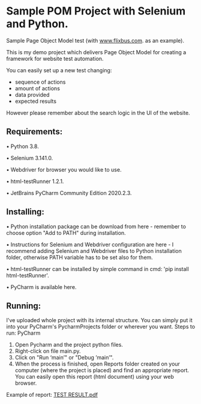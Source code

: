 # Sample POM Project with Selenium and Python.

Sample Page Object Model test (with www.flixbus.com. as an example).

This is my demo project which delivers Page Object Model for creating a framework for website test automation.


You can easily set up a new test changing:
- sequence of actions
- amount of actions
- data provided
- expected results

However please remember about the search logic in the UI of the website.

## Requirements:
•	Python 3.8.

•	Selenium 3.141.0.

•	Webdriver for browser you would like to use.

•	html-testRunner 1.2.1.

•	JetBrains PyCharm Community Edition 2020.2.3.

## Installing:
•	Python installation package can be download from here - remember to choose option "Add to PATH" during installation.

•	Instructions for Selenium and Webdriver configuration are here - I recommend adding Selenium and Webdriver files to Python installation folder, otherwise PATH variable has to be set also for them.

•	html-testRunner can be installed by simple command in cmd: 'pip install html-testRunner'.

•	PyCharm is available here.

## Running:
I've uploaded  whole project with its internal structure. You can simply put it into your PyCharm's PycharmProjects folder or wherever you want.
Steps to run:
PyCharm
1.	Open Pycharm and the project python files.
2.	Right-click on file main.py.
3.	Click on "Run ‘main’" or "Debug ’main’".
4.	When the process is finished, open Reports folder created on your computer (where the project is placed) and find an appropriate report. You can easily open this report (html document) using your web browser.

Example of report:
[TEST RESULT.pdf](https://github.com/KrzysztofWieckowski/SampleWorks/files/5720160/TEST.RESULT.pdf)
